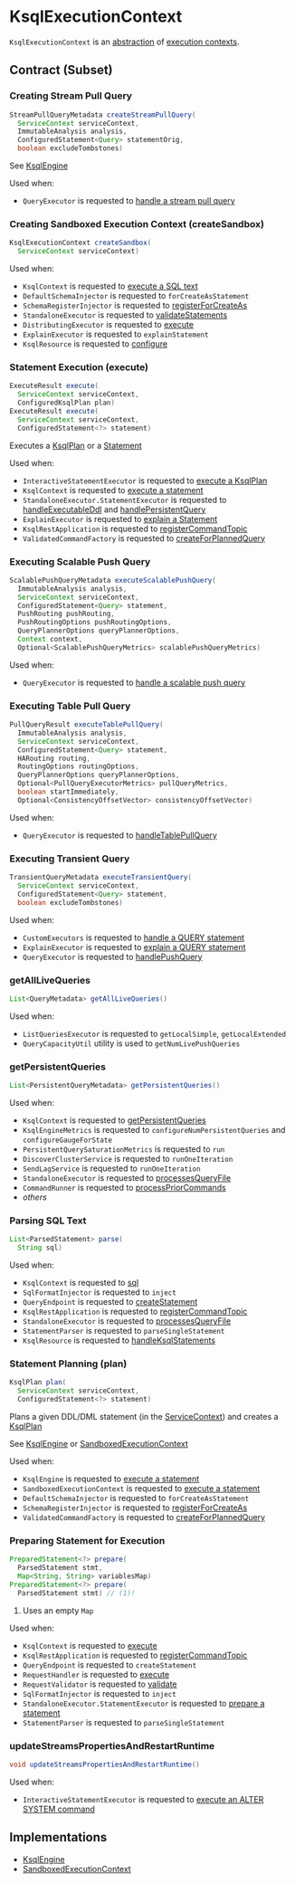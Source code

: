 # KsqlExecutionContext

`KsqlExecutionContext` is an [abstraction](#contract) of [execution contexts](#implementations).

## Contract (Subset)

### <span id="createStreamPullQuery"> Creating Stream Pull Query

```java
StreamPullQueryMetadata createStreamPullQuery(
  ServiceContext serviceContext,
  ImmutableAnalysis analysis,
  ConfiguredStatement<Query> statementOrig,
  boolean excludeTombstones)
```

See [KsqlEngine](KsqlEngine.md#createStreamPullQuery)

Used when:

* `QueryExecutor` is requested to [handle a stream pull query](rest/QueryExecutor.md#handleStreamPullQuery)

### <span id="createSandbox"> Creating Sandboxed Execution Context (createSandbox)

```java
KsqlExecutionContext createSandbox(
  ServiceContext serviceContext)
```

Used when:

* `KsqlContext` is requested to [execute a SQL text](embedded/KsqlContext.md#sql)
* `DefaultSchemaInjector` is requested to `forCreateAsStatement`
* `SchemaRegisterInjector` is requested to [registerForCreateAs](SchemaRegisterInjector.md#registerForCreateAs)
* `StandaloneExecutor` is requested to [validateStatements](headless/StandaloneExecutor.md#validateStatements)
* `DistributingExecutor` is requested to [execute](rest/DistributingExecutor.md#execute)
* `ExplainExecutor` is requested to `explainStatement`
* `KsqlResource` is requested to [configure](rest/KsqlResource.md#configure)

### <span id="execute"> Statement Execution (execute)

```java
ExecuteResult execute(
  ServiceContext serviceContext,
  ConfiguredKsqlPlan plan)
ExecuteResult execute(
  ServiceContext serviceContext,
  ConfiguredStatement<?> statement)
```

Executes a [KsqlPlan](KsqlPlan.md) or a [Statement](parser/Statement.md)

Used when:

* `InteractiveStatementExecutor` is requested to [execute a KsqlPlan](rest/InteractiveStatementExecutor.md#executePlan)
* `KsqlContext` is requested to [execute a statement](embedded/KsqlContext.md#execute)
* `StandaloneExecutor.StatementExecutor` is requested to [handleExecutableDdl](headless/StandaloneExecutor_StatementExecutor.md#handleExecutableDdl) and [handlePersistentQuery](headless/StandaloneExecutor_StatementExecutor.md#handlePersistentQuery)
* `ExplainExecutor` is requested to [explain a Statement](rest/ExplainExecutor.md#explainStatement)
* `KsqlRestApplication` is requested to [registerCommandTopic](rest/KsqlRestApplication.md#registerCommandTopic)
* `ValidatedCommandFactory` is requested to [createForPlannedQuery](rest/ValidatedCommandFactory.md#createForPlannedQuery)

### <span id="executeScalablePushQuery"> Executing Scalable Push Query

```java
ScalablePushQueryMetadata executeScalablePushQuery(
  ImmutableAnalysis analysis,
  ServiceContext serviceContext,
  ConfiguredStatement<Query> statement,
  PushRouting pushRouting,
  PushRoutingOptions pushRoutingOptions,
  QueryPlannerOptions queryPlannerOptions,
  Context context,
  Optional<ScalablePushQueryMetrics> scalablePushQueryMetrics)
```

Used when:

* `QueryExecutor` is requested to [handle a scalable push query](rest/QueryExecutor.md#handleScalablePushQuery)

### <span id="executeTablePullQuery"> Executing Table Pull Query

```java
PullQueryResult executeTablePullQuery(
  ImmutableAnalysis analysis,
  ServiceContext serviceContext,
  ConfiguredStatement<Query> statement,
  HARouting routing,
  RoutingOptions routingOptions,
  QueryPlannerOptions queryPlannerOptions,
  Optional<PullQueryExecutorMetrics> pullQueryMetrics,
  boolean startImmediately,
  Optional<ConsistencyOffsetVector> consistencyOffsetVector)
```

Used when:

* `QueryExecutor` is requested to [handleTablePullQuery](rest/QueryExecutor.md#handleTablePullQuery)

### <span id="executeTransientQuery"> Executing Transient Query

```java
TransientQueryMetadata executeTransientQuery(
  ServiceContext serviceContext,
  ConfiguredStatement<Query> statement,
  boolean excludeTombstones)
```

Used when:

* `CustomExecutors` is requested to [handle a QUERY statement](rest/CustomExecutors.md#QUERY)
* `ExplainExecutor` is requested to [explain a QUERY statement](rest/ExplainExecutor.md#explainStatement)
* `QueryExecutor` is requested to [handlePushQuery](rest/QueryExecutor.md#handlePushQuery)

### <span id="getAllLiveQueries"> getAllLiveQueries

```java
List<QueryMetadata> getAllLiveQueries()
```

Used when:

* `ListQueriesExecutor` is requested to `getLocalSimple`, `getLocalExtended`
* `QueryCapacityUtil` utility is used to `getNumLivePushQueries`

### <span id="getPersistentQueries"> getPersistentQueries

```java
List<PersistentQueryMetadata> getPersistentQueries()
```

Used when:

* `KsqlContext` is requested to [getPersistentQueries](embedded/KsqlContext.md#getPersistentQueries)
* `KsqlEngineMetrics` is requested to `configureNumPersistentQueries` and `configureGaugeForState`
* `PersistentQuerySaturationMetrics` is requested to `run`
* `DiscoverClusterService` is requested to `runOneIteration`
* `SendLagService` is requested to `runOneIteration`
* `StandaloneExecutor` is requested to [processesQueryFile](headless/StandaloneExecutor.md#processesQueryFile)
* `CommandRunner` is requested to [processPriorCommands](rest/CommandRunner.md#processPriorCommands)
* _others_

### <span id="parse"> Parsing SQL Text

```java
List<ParsedStatement> parse(
  String sql)
```

Used when:

* `KsqlContext` is requested to [sql](embedded/KsqlContext.md#sql)
* `SqlFormatInjector` is requested to `inject`
* `QueryEndpoint` is requested to [createStatement](rest/QueryEndpoint.md#createStatement)
* `KsqlRestApplication` is requested to [registerCommandTopic](rest/KsqlRestApplication.md#registerCommandTopic)
* `StandaloneExecutor` is requested to [processesQueryFile](headless/StandaloneExecutor.md#processesQueryFile)
* `StatementParser` is requested to `parseSingleStatement`
* `KsqlResource` is requested to [handleKsqlStatements](rest/KsqlResource.md#handleKsqlStatements)

### <span id="plan"> Statement Planning (plan)

```java
KsqlPlan plan(
  ServiceContext serviceContext,
  ConfiguredStatement<?> statement)
```

Plans a given DDL/DML statement (in the [ServiceContext](ServiceContext.md)) and creates a [KsqlPlan](KsqlPlan.md)

See [KsqlEngine](KsqlEngine.md#plan) or [SandboxedExecutionContext](SandboxedExecutionContext.md#plan)

Used when:

* `KsqlEngine` is requested to [execute a statement](KsqlEngine.md#execute)
* `SandboxedExecutionContext` is requested to [execute a statement](SandboxedExecutionContext.md#execute)
* `DefaultSchemaInjector` is requested to `forCreateAsStatement`
* `SchemaRegisterInjector` is requested to [registerForCreateAs](SchemaRegisterInjector.md#registerForCreateAs)
* `ValidatedCommandFactory` is requested to [createForPlannedQuery](rest/ValidatedCommandFactory.md#createForPlannedQuery)

### <span id="prepare"> Preparing Statement for Execution

```java
PreparedStatement<?> prepare(
  ParsedStatement stmt,
  Map<String, String> variablesMap)
PreparedStatement<?> prepare(
  ParsedStatement stmt) // (1)!
```

1. Uses an empty `Map`

Used when:

* `KsqlContext` is requested to [execute](embedded/KsqlContext.md#execute)
* `KsqlRestApplication` is requested to [registerCommandTopic](rest/KsqlRestApplication.md#registerCommandTopic)
* `QueryEndpoint` is requested to `createStatement`
* `RequestHandler` is requested to [execute](rest/RequestHandler.md#execute)
* `RequestValidator` is requested to [validate](rest/RequestValidator.md#validate)
* `SqlFormatInjector` is requested to `inject`
* `StandaloneExecutor.StatementExecutor` is requested to [prepare a statement](headless/StandaloneExecutor_StatementExecutor.md#prepare)
* `StatementParser` is requested to `parseSingleStatement`

### <span id="updateStreamsPropertiesAndRestartRuntime"> updateStreamsPropertiesAndRestartRuntime

```java
void updateStreamsPropertiesAndRestartRuntime()
```

Used when:

* `InteractiveStatementExecutor` is requested to [execute an ALTER SYSTEM command](rest/InteractiveStatementExecutor.md#executeStatement)

## Implementations

* [KsqlEngine](KsqlEngine.md)
* [SandboxedExecutionContext](SandboxedExecutionContext.md)
